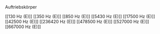 Auftriebskörper

[[130 Hz (E)]]
[[350 Hz (E)]]
[[850 Hz (E)]]
[[5430 Hz (E)]]
[[17500 Hz (E)]]
[[42500 Hz (E)]]
[[236420 Hz (E)]]
[[478500 Hz (E)]]
[[527000 Hz (E)]]
[[667000 Hz (E)]]